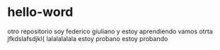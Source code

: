 # hello-word
otro repositorio
soy federico giuliano y estoy aprendiendo
vamos otrta jfkdslafsdjkl{ 
lalalalalala
estoy probano 
estoy probando
